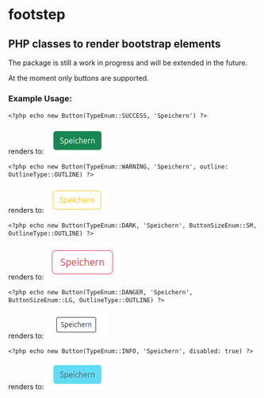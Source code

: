 # footstep
## PHP classes to render bootstrap elements

The package is still a work in progress and will be extended in the future.

At the moment only buttons are supported.

### Example Usage:
```
<?php echo new Button(TypeEnum::SUCCESS, 'Speichern') ?>
```
renders to:
![image info](./assets/1.png)
```
<?php echo new Button(TypeEnum::WARNING, 'Speichern', outline: OutlineType::OUTLINE) ?>
```
renders to:
![image info](./assets/2.png)
```
<?php echo new Button(TypeEnum::DARK, 'Speichern', ButtonSizeEnum::SM, OutlineType::OUTLINE) ?>
```
renders to:
![image info](./assets/3.png)
```
<?php echo new Button(TypeEnum::DANGER, 'Speichern', ButtonSizeEnum::LG, OutlineType::OUTLINE) ?>
```
renders to:
![image info](./assets/4.png)
```
<?php echo new Button(TypeEnum::INFO, 'Speichern', disabled: true) ?>
```
renders to:
![image info](./assets/5.png)
